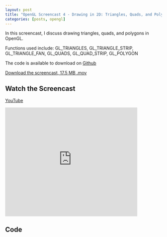 ```yaml
---
layout: post
title: "OpenGL Screencast 4 - Drawing in 2D: Triangles, Quads, and Polygons"
categories: [posts, opengl]
---
```

In this screencast, I discuss drawing triangles, quads, and polygons in OpenGL.

Functions used include:
GL_TRIANGLES, GL_TRIANGLE_STRIP, GL_TRIANGLE_FAN, GL_QUADS, GL_QUAD_STRIP, GL_POLYGON

The code is available to download on [Github](https://github.com/davidwparker/opengl-screencasts-1)

[Download the screencast, 17.5 MB .mov](https://dl.dropboxusercontent.com/s/9n23c1ru24ztkr4/episode-004.mov?dl=1)

## Watch the Screencast

[YouTube](http://www.youtube.com/watch?v=Fllti0OwMRA)

<iframe width="425" height="349" src="http://www.youtube.com/embed/Fllti0OwMRA?hl=en&fs=1" frameborder="0" allowfullscreen></iframe>

## Code

<script src="https://gist.github.com/1141208.js"></script>
